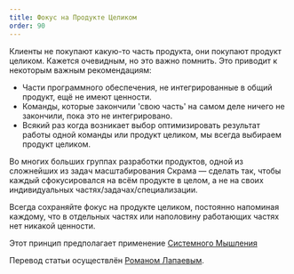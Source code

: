 ```yaml
---
title: Фокус на Продукте Целиком
order: 90
---
```


Клиенты не покупают какую-то часть продукта, они покупают продукт целиком. Кажется очевидным, но это важно помнить. Это приводит к некоторым важным рекомендациям:

* Части программного обеспечения, не интегрированные в общий продукт, ещё не имеют ценности.
* Команды, которые закончили 'свою часть' на самом деле ничего не закончили, пока это не интегрировано.
* Всякий раз когда возникает выбор оптимизировать результат работы одной команды или продукт целиком, мы всегда выбираем продукт целиком.

Во многих больших группах разработки продуктов, одной из сложнейших из задач масштабирования Скрама — сделать так, чтобы каждый сфокусировался на всём продукте в целом, а не на своих индивидуальных частях/задачах/специализации.

Всегда сохраняйте фокус на продукте целиком, постоянно напоминая каждому, что в отдельных частях или наполовину работающих частях нет никакой ценности.

Этот принцип предполагает применение [Системного Мышления](systems-thinking.html)

Перевод статьи осуществлён [Романом Лапаевым](https://www.linkedin.com/in/romanlapaev).